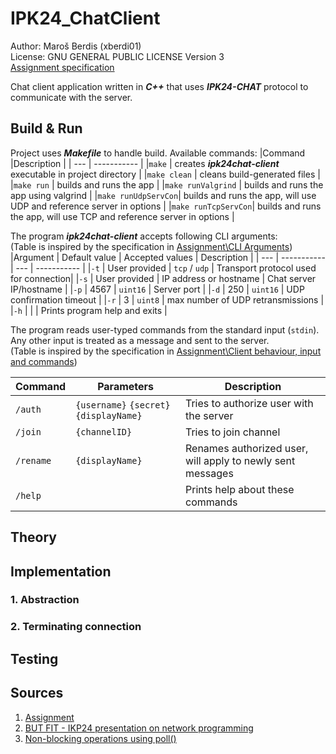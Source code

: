 # IPK24_ChatClient
Author: Maroš Berdis (xberdi01) \
License: GNU GENERAL PUBLIC LICENSE Version 3 \
[Assignment specification](https://git.fit.vutbr.cz/NESFIT/IPK-Projects-2024/src/branch/master/Project%201)

Chat client application written in ***C++*** that uses ***IPK24-CHAT*** protocol to communicate with the server.

## Build & Run
Project uses ***Makefile*** to handle build. Available commands:
|Command             |Description           |
| ---                | -----------          |
|`make`              | creates ***ipk24chat-client*** executable in project directory |
|`make clean`        | cleans build-generated files |
|`make run`          | builds and runs the app |
|`make runValgrind`  | builds and runs the app using valgrind |
|`make runUdpServCon`| builds and runs the app, will use UDP and reference server in options |
|`make runTcpServCon`| builds and runs the app, will use TCP and reference server in options |

The program ***ipk24chat-client*** accepts following CLI arguments: \
(Table is inspired by the specification in [Assignment\CLI Arguments](https://git.fit.vutbr.cz/NESFIT/IPK-Projects-2024/src/branch/master/Project%201#user-content-cli-arguments))
|Argument | Default value | Accepted values | Description |
| ---     | -----------   | ---             | ----------- |
|`-t`     | User provided | `tcp` / `udp`   | Transport protocol used for connection|
|`-s`     | User provided | IP address or hostname	   | Chat server IP/hostname |
|`-p`     | 4567 | `uint16`	   | Server port |
|`-d`     | 250 | `uint16`	   | UDP confirmation timeout |
|`-r`     | 3 | `uint8`	   | max number of UDP retransmissions  |
|`-h`     | | | Prints program help and exits  |

The program reads user-typed commands from the standard input (`stdin`). Any other input is treated as a message and sent to the server. \
(Table is inspired by the specification in [Assignment\Client behaviour, input and commands](https://git.fit.vutbr.cz/NESFIT/IPK-Projects-2024/src/branch/master/Project%201#user-content-client-behaviour-input-and-commands))

|Command | Parameters | Description |
| ---     | --------  | ----------- |
|`/auth`  | `{username}` `{secret}` `{displayName}` | Tries to authorize user with the server |
|`/join`  | `{channelID}` | Tries to join channel |
|`/rename`  | `{displayName}` | Renames authorized user, will apply to newly sent messages |
|`/help`  | | Prints help about these commands  |

## Theory

## Implementation
### 1. Abstraction
### 2. Terminating connection

## Testing

## Sources
1. [Assignment](https://git.fit.vutbr.cz/NESFIT/IPK-Projects-2024/src/branch/master/Project%201)
2. [BUT FIT - IKP24 presentation on network programming](https://moodle.vut.cz/pluginfile.php/823898/mod_folder/content/0/IPK2023-24L-04-PROGRAMOVANI.pdf)
3. [Non-blocking operations using poll()](https://pubs.opengroup.org/onlinepubs/009696799/functions/poll.html)